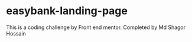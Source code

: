 # easybank-landing-page
This is a coding challenge by Front end mentor. Completed by Md Shagor Hossain
